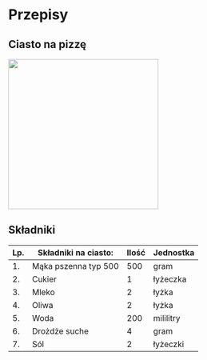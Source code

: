 # Przepisy

## Ciasto na pizzę

<img src = "imgpizzeriacdv/pizzadough.avif" width =300>

## Składniki
|Lp.| Składniki na ciasto:                                     | Ilość  | Jednostka |
|---|----------------------------------------------------------|--------|-----------|
|1. |Mąka pszenna typ 500                                      | 500    | gram      |
|2. |Cukier                                                    | 1      | łyżeczka  |
|3. |Mleko                                                     | 2      | łyżka     |
|4. |Oliwa                                                     | 2      | łyżka     |
|5. |Woda                                                      | 200    | mililitry |
|6. |Drożdże suche                                             | 4      | gram      |
|7. |Sól                                                       | 2      | łyżeczki  |
